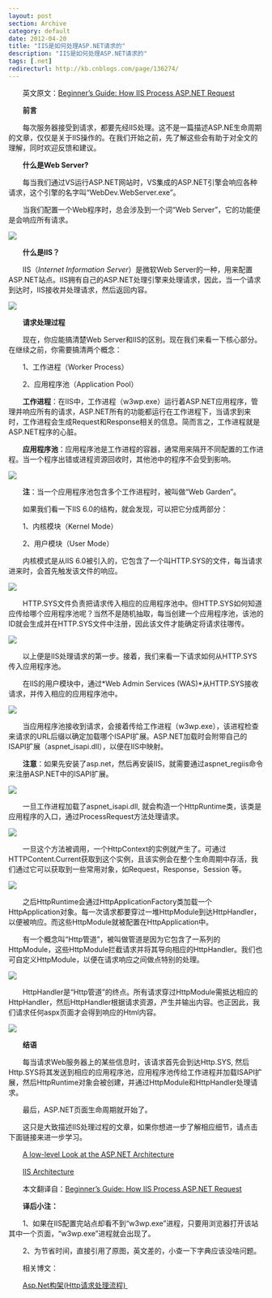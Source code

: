 ```yaml
---
layout: post
section: Archive
category: default
date: 2012-04-20
title: "IIS是如何处理ASP.NET请求的"
description: "IIS是如何处理ASP.NET请求的"
tags: [.net]
redirecturl: http://kb.cnblogs.com/page/136274/
---
```



　　英文原文：[Beginner’s Guide: How IIS Process ASP.NET
Request](http://abhijitjana.net/2010/03/14/beginner%E2%80%99s-guide-how-iis-process-asp-net-request/)

　　**前言**

　　每次服务器接受到请求，都要先经IIS处理。这不是一篇描述ASP.NE生命周期的文章，仅仅是关于IIS操作的。在我们开始之前，先了解这些会有助于对全文的理解，同时欢迎反馈和建议。

　　**什么是Web Server?**

　　每当我们通过VS运行ASP.NET网站时，VS集成的ASP.NET引擎会响应各种请求，这个引擎的名字叫“WebDev.WebServer.exe”。

　　当我们配置一个Web程序时，总会涉及到一个词“Web
Server”，它的功能便是会响应所有请求。

![](/post-images/2012-04/20120420_135408_1.JPG)

　　**什么是IIS？**

　　IIS（*Internet Information Server*）是微软Web
Server的一种，用来配置ASP.NET站点。IIS拥有自己的ASP.NET处理引擎来处理请求，因此，当一个请求到达时，IIS接收并处理请求，然后返回内容。

![](/post-images/2012-04/20120420_135410_2.JPG)

　　**请求处理过程**

　　现在，你应能搞清楚Web
Server和IIS的区别。现在我们来看一下核心部分。在继续之前，你需要搞清两个概念：

　　1、工作进程（Worker Process）

　　2、应用程序池（Application Pool）

　　**工作进程**：在IIS中，工作进程（w3wp.exe）运行着ASP.NET应用程序，管理并响应所有的请求，ASP.NET所有的功能都运行在工作进程下，当请求到来时，工作进程会生成Request和Response相关的信息。简而言之，工作进程就是ASP.NET程序的心脏。

　　**应用程序池**：应用程序池是工作进程的容器，通常用来隔开不同配置的工作进程。当一个程序出错或进程资源回收时，其他池中的程序不会受到影响。

![](/post-images/2012-04/20120420_135411_3.JPG)

　　**注**：当一个应用程序池包含多个工作进程时，被叫做“Web Garden”。

　　如果我们看一下IIS 6.0的结构，就会发现，可以把它分成两部分：

　　1、内核模块（Kernel Mode）

　　2、用户模块（User Mode）

　　内核模式是从IIS
6.0被引入的，它包含了一个叫HTTP.SYS的文件，每当请求进来时，会首先触发该文件的响应。

![](/post-images/2012-04/20120420_135411_4.JPG)

　　HTTP.SYS文件负责把请求传入相应的应用程序池中。但HTTP.SYS如何知道应传给哪个应用程序池呢？当然不是随机抽取，每当创建一个应用程序池，该池的ID就会生成并在HTTP.SYS文件中注册，因此该文件才能确定将请求往哪传。

![](/post-images/2012-04/20120420_135412_5.JPG)

　　以上便是IIS处理请求的第一步。接着，我们来看一下请求如何从HTTP.SYS传入应用程序池。

　　在IIS的用户模块中，通过*Web Admin Services
(WAS)*从HTTP.SYS接收请求，并传入相应的应用程序池中。

![](/post-images/2012-04/20120420_135414_6.JPG)

　　当应用程序池接收到请求，会接着传给工作进程（w3wp.exe），该进程检查来请求的URL后缀以确定加载哪个ISAPI扩展。ASP.NET加载时会附带自己的ISAPI扩展（aspnet\_isapi.dll），以便在IIS中映射。

　　**注意**：如果先安装了asp.net，然后再安装IIS，就需要通过aspnet\_regiis命令来注册ASP.NET中的ISAPI扩展。

![](/post-images/2012-04/20120420_135415_7.JPG)

　　一旦工作进程加载了aspnet\_isapi.dll,
就会构造一个HttpRuntime类，该类是应用程序的入口，通过ProcessRequest方法处理请求。

![](/post-images/2012-04/20120420_135417_8.JPG)

　　一旦这个方法被调用，一个HttpContext的实例就产生了。可通过HTTPContent.Current获取到这个实例，且该实例会在整个生命周期中存活，我们通过它可以获取到一些常用对象，如Request，Response，Session
等。

![](/post-images/2012-04/20120420_135418_9.JPG)

　　之后HttpRuntime会通过HttpApplicationFactory类加载一个HttpApplication对象。每一次请求都要穿过一堆HttpModule到达HttpHandler，以便被响应。而这些HttpModule就被配置在HttpApplication中。

　　有一个概念叫“Http管道”，被叫做管道是因为它包含了一系列的HttpModule，这些HttpModule拦截请求并将其导向相应的HttpHandler。我们也可自定义HttpModule，以便在请求响应之间做点特别的处理。

![](/post-images/2012-04/20120420_135419_10.JPG)

　　HttpHandler是“Http管道”的终点。所有请求穿过HttpModule需抵达相应的HttpHandler，然后HttpHandler根据请求资源，产生并输出内容。也正因此，我们请求任何aspx页面才会得到响应的Html内容。

![](/post-images/2012-04/20120420_135422_11.JPG)

　　**结语**

　　每当请求Web服务器上的某些信息时，该请求首先会到达Http.SYS,
然后Http.SYS将其发送到相应的应用程序池，应用程序池传给工作进程并加载ISAPI扩展，然后HttpRuntime对象会被创建，并通过HttpModule和HttpHandler处理请求。

　　最后，ASP.NET页面生命周期就开始了。

　　这只是大致描述IIS处理过程的文章，如果你想进一步了解相应细节，请点击下面链接来进一步学习。

　　[A low-level Look at the ASP.NET
Architecture](http://www.west-wind.com/presentations/howaspnetworks/howaspnetworks.asp)

　　[IIS
Architecture](http://learn.iis.net/page.aspx/101/introduction-to-iis-7-architecture/)

　　本文翻译自：[Beginner’s Guide: How IIS Process ASP.NET
Request](http://abhijitjana.net/2010/03/14/beginner%E2%80%99s-guide-how-iis-process-asp-net-request/)[\
](http://abhijitjana.net/2010/03/14/beginner%E2%80%99s-guide-how-iis-process-asp-net-request/)

　　**译后小注：**

　　1、如果在IIS配置完站点却看不到“w3wp.exe”进程，只要用浏览器打开该站其中一个页面，“w3wp.exe”进程就会出现了。

　　2、为节省时间，直接引用了原图，英文差的，小查一下字典应该没啥问题。

　　相关博文：　　

　　[Asp.Net构架(Http请求处理流程) ](http://www.cnblogs.com/JimmyZhang/archive/2007/09/04/880967.html)
